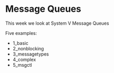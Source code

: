 # Message Queues

This week we look at System V Message Queues

Five examples:
- 1_basic
- 2_nonblocking
- 3_messagetypes
- 4_complex
- 5_msgctl

